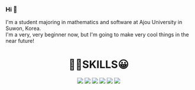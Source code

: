 ### Hi 👋
I'm a student majoring in mathematics and software at Ajou University in Suwon, Korea.<br>
I'm a very, very beginner now, but I'm going to make very cool things in the near future!

<div align="center">
  <h1>👨‍💻SKILLS😀</h1>
  <img src="https://img.shields.io/badge/HTML5-E34F26?style=flat&logo=HTML5&logoColor=white" />
	<img src="https://img.shields.io/badge/CSS3-1572B6?style=flat&logo=CSS3&logoColor=white" />
  <img src="https://img.shields.io/badge/JavaScript-F7DF1E?style=flat&logo=JavaScript&logoColor=white" />
  <img src="https://img.shields.io/badge/-00599C?style=flat&logo=C&logoColor=white"/>
  <img src="https://img.shields.io/badge/Java-2F2625?style=flat&logo=CoffeeScript&logoColor=white"/>
  <img src="https://img.shields.io/badge/PostgreSQL-4169E1?style=flat&logo=PostgreSQL&logoColor=white"/>
  
  
  

</div>



<!--
**WooShangHyeon/WooShangHyeon** is a ✨ _special_ ✨ repository because its `README.md` (this file) appears on your GitHub profile.

Here are some ideas to get you started:

- 🔭 I’m currently working on ...
- 🌱 I’m currently learning ...
- 👯 I’m looking to collaborate on ...
- 🤔 I’m looking for help with ...
- 💬 Ask me about ...
- 📫 How to reach me: ...
- 😄 Pronouns: ...
- ⚡ Fun fact: ...
-->
